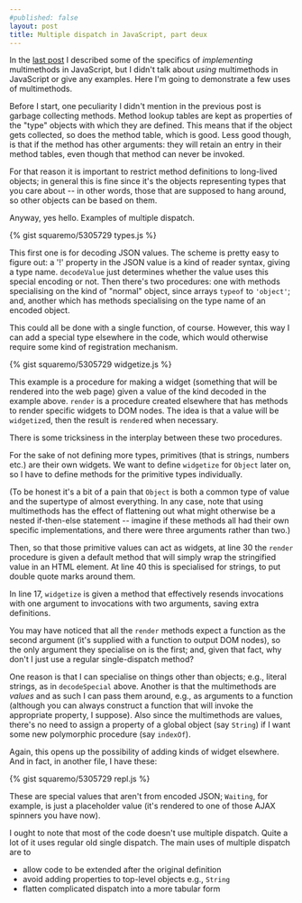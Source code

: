 ```yaml
---
#published: false
layout: post
title: Multiple dispatch in JavaScript, part deux
---
```


In the [last post](/2013/02/18/multiple-dispatch-in-js.html) I
described some of the specifics of *implementing* multimethods in
JavaScript, but I didn't talk about *using* multimethods in JavaScript
or give any examples. Here I'm going to demonstrate a few uses of
multimethods.

Before I start, one peculiarity I didn't mention in the previous post
is garbage collecting methods. Method lookup tables are kept as
properties of the "type" objects with which they are defined. This
means that if the object gets collected, so does the method table,
which is good. Less good though, is that if the method has other
arguments: they will retain an entry in their method tables, even
though that method can never be invoked.

For that reason it is important to restrict method definitions to
long-lived objects; in general this is fine since it's the objects
representing types that you care about -- in other words, those that
are supposed to hang around, so other objects can be based on them.

Anyway, yes hello. Examples of multiple dispatch.

{% gist squaremo/5305729 types.js %}

This first one is for decoding JSON values. The scheme is pretty easy
to figure out: a '!' property in the JSON value is a kind of reader
syntax, giving a type name. `decodeValue` just determines whether the
value uses this special encoding or not. Then there's two procedures:
one with methods specialising on the kind of "normal" object, since
arrays `typeof` to `'object'`; and, another which has methods
specialising on the type name of an encoded object.

This could all be done with a single function, of course. However,
this way I can add a special type elsewhere in the code, which would
otherwise require some kind of registration mechanism.

{% gist squaremo/5305729 widgetize.js %}

This example is a procedure for making a widget (something that will
be rendered into the web page) given a value of the kind decoded in
the example above. `render` is a procedure created elsewhere that has
methods to render specific widgets to DOM nodes. The idea is that a
value will be `widgetize`d, then the result is `render`ed when
necessary.

There is some tricksiness in the interplay between these two
procedures.

For the sake of not defining more types, primitives (that is strings,
numbers etc.) are their own widgets. We want to define `widgetize` for
`Object` later on, so I have to define methods for the primitive types
individually.

(To be honest it's a bit of a pain that `Object` is both a common type
of value and the supertype of almost everything. In any case, note
that using multimethods has the effect of flattening out what might
otherwise be a nested if-then-else statement -- imagine if these
methods all had their own specific implementations, and there were
three arguments rather than two.)

Then, so that those primitive values can act as widgets, at line 30
the `render` procedure is given a default method that will simply wrap
the stringified value in an HTML element. At line 40 this is
specialised for strings, to put double quote marks around them.

In line 17, `widgetize` is given a method that effectively resends
invocations with one argument to invocations with two arguments,
saving extra definitions.

You may have noticed that all the `render` methods expect a function
as the second argument (it's supplied with a function to output DOM
nodes), so the only argument they specialise on is the first; and,
given that fact, why don't I just use a regular single-dispatch
method?

One reason is that I can specialise on things other than objects;
e.g., literal strings, as in `decodeSpecial` above. Another is that
the multimethods are *values* and as such I can pass them around,
e.g., as arguments to a function (although you can always construct a
function that will invoke the appropriate property, I suppose). Also
since the multimethods are values, there's no need to assign a
property of a global object (say `String`) if I want some new
polymorphic procedure (say `indexOf`).

Again, this opens up the possibility of adding kinds of widget
elsewhere. And in fact, in another file, I have these:

{% gist squaremo/5305729 repl.js %}

These are special values that aren't from encoded JSON; `Waiting`, for
example, is just a placeholder value (it's rendered to one of those
AJAX spinners you have now).

I ought to note that most of the code doesn't use multiple
dispatch. Quite a lot of it uses regular old single dispatch. The main
uses of multiple dispatch are to

 * allow code to be extended after the original definition
 * avoid adding properties to top-level objects e.g., `String`
 * flatten complicated dispatch into a more tabular form
